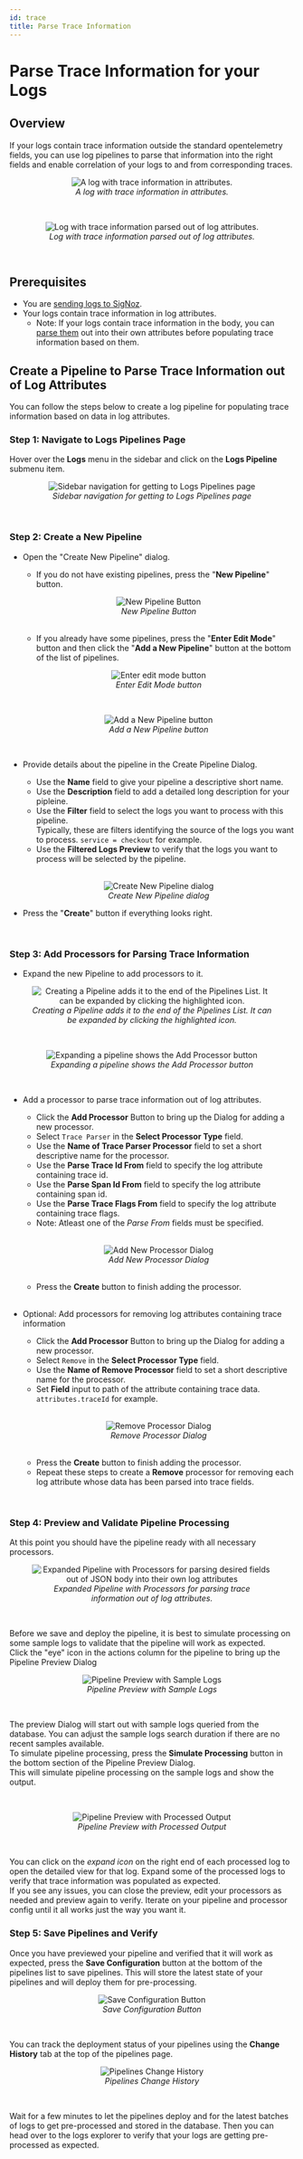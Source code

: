 ```yaml
---
id: trace
title: Parse Trace Information
---
```


# Parse Trace Information for your Logs

## Overview
If your logs contain trace information outside the standard opentelemetry fields, you can use log pipelines to parse that information into the right fields and enable correlation of your logs to and from corresponding traces.  

<figure data-zoomable align="center">
  <img
    src="/img/logs/pipelines/log-before-trace-parsing.png"
    alt="A log with trace information in attributes."
  />
  <figcaption>
    <i>
      A log with trace information in attributes.
    </i>
  </figcaption>
</figure>
<br/>

<figure data-zoomable align="center">
  <img
    src="/img/logs/pipelines/log-after-trace-parsing.png"
    alt="Log with trace information parsed out of log attributes."
  />
  <figcaption>
    <i>
      Log with trace information parsed out of log attributes.
    </i>
  </figcaption>
</figure>
<br/>


 ## Prerequisites
 - You are [sending logs to SigNoz](/docs/userguide/logs).
 - Your logs contain trace information in log attributes.
    - Note: If your logs contain trace information in the body, you can
    [parse them](/docs/logs-pipelines/guides/json) out into their own attributes before populating trace information based on them.

<!-- TODO(Raj): Add link for regex parsing text logs too -->

## Create a Pipeline to Parse Trace Information out of Log Attributes
You can follow the steps below to create a log pipeline for populating trace
information based on data in log attributes.


### Step 1: Navigate to Logs Pipelines Page

Hover over the **Logs** menu in the sidebar and click on the **Logs Pipeline** submenu item.

<figure data-zoomable align="center">
  <img
    src="/img/logs/pipelines/navigate-to-logs-pipelines.png"
    alt="Sidebar navigation for getting to Logs Pipelines page"
  />
  <figcaption>
    <i>
      Sidebar navigation for getting to Logs Pipelines page
    </i>
  </figcaption>
</figure>
<br/>


### Step 2: Create a New Pipeline
- Open the "Create New Pipeline" dialog.
    - If you do not have existing pipelines, press the "**New Pipeline**" button.
    <figure data-zoomable align="center">
      <img
        src="/img/logs/pipelines/empty-state-new-pipeline-button.png"
        alt="New Pipeline Button"
      />
      <figcaption>
        <i>
          New Pipeline Button
        </i>
      </figcaption>
    </figure>
    <br/>

    - If you already have some pipelines, press the "**Enter Edit Mode**" button and then click the "**Add a New Pipeline**" button at the bottom of the list of pipelines.
    <figure data-zoomable align="center">
      <img
        src="/img/logs/pipelines/enter-edit-mode.png"
        alt="Enter edit mode button"
      />
      <figcaption>
        <i>
          Enter Edit Mode button
        </i>
      </figcaption>
    </figure>
    <br/>
    <figure data-zoomable align="center">
      <img
        src="/img/logs/pipelines/add-a-new-pipeline.png"
        alt="Add a New Pipeline button"
      />
      <figcaption>
        <i>
          Add a New Pipeline button
        </i>
      </figcaption>
    </figure>
    <br/>


- Provide details about the pipeline in the Create Pipeline Dialog.
    - Use the **Name** field to give your pipeline a descriptive short name.
    - Use the **Description** field to add a detailed long description for your pipleine.
    - Use the **Filter** field to select the logs you want to process with this pipeline.<br/> Typically, these are filters identifying the source of the logs you want to process. `service = checkout` for example.
    - Use the **Filtered Logs Preview** to verify that the logs you want to process will be selected by the pipeline.
    <br/><br/>
    <figure data-zoomable align="center">
      <img
        src="/img/logs/pipelines/create-new-trace-parsing-pipeline.png"
        alt="Create New Pipeline dialog"
      />
      <figcaption>
        <i>
          Create New Pipeline dialog
        </i>
      </figcaption>
    </figure>

- Press the "**Create**" button if everything looks right.
<br/>

### Step 3: Add Processors for Parsing Trace Information
- Expand the new Pipeline to add processors to it.
<figure data-zoomable align="center">
  <img
    src="/img/logs/pipelines/post-create-trace-parsing-pipeline.png"
    alt="Creating a Pipeline adds it to the end of the Pipelines List. It can be expanded by clicking the highlighted icon."
  />
  <figcaption>
    <i>
      Creating a Pipeline adds it to the end of the Pipelines List. It can be expanded by clicking the highlighted icon.
    </i>
  </figcaption>
</figure>
<br/>
<figure data-zoomable align="center">
  <img
    src="/img/logs/pipelines/expanded-trace-parsing-processor.png"
    alt="Expanding a pipeline shows the Add Processor button"
  />
  <figcaption>
    <i>
      Expanding a pipeline shows the Add Processor button
    </i>
  </figcaption>
</figure>
<br/>

- Add a processor to parse trace information out of log attributes.
  - Click the **Add Processor** Button to bring up the Dialog for adding a new processor.
  - Select `Trace Parser` in the **Select Processor Type** field.
  - Use the **Name of Trace Parser Processor** field to set a short descriptive name for the processor.
  - Use the **Parse Trace Id From** field to specify the log attribute containing trace id.
  - Use the **Parse Span Id From** field to specify the log attribute containing span id.
  - Use the **Parse Trace Flags From** field to specify the log attribute containing trace flags.
  - Note: Atleast one of the *Parse From* fields must be specified.

  <br/>
  <figure data-zoomable align="center">
    <img
      src="/img/logs/pipelines/create-new-trace-parsing-processor.png"
      alt="Add New Processor Dialog"
    />
    <figcaption>
      <i>
        Add New Processor Dialog
      </i>
    </figcaption>
  </figure>
  <br/>

  - Press the **Create** button to finish adding the processor.
  <br/><br/>

- Optional: Add processors for removing log attributes containing trace information  
  - Click the **Add Processor** Button to bring up the Dialog for adding a new processor.
  - Select `Remove` in the **Select Processor Type** field.
  - Use the **Name of Remove Processor** field to set a short descriptive name for the processor.
  - Set **Field** input to path of the attribute containing trace data. `attributes.traceId` for example.

  <br/>
  <figure data-zoomable align="center">
    <img
      src="/img/logs/pipelines/remove-trace-id-processor.png"
      alt="Remove Processor Dialog"
    />
    <figcaption>
      <i>
        Remove Processor Dialog
      </i>
    </figcaption>
  </figure>
  <br/>

  - Press the **Create** button to finish adding the processor.
  - Repeat these steps to create a **Remove** processor for removing each log attribute whose data has been parsed into trace fields.

<br/>

### Step 4: Preview and Validate Pipeline Processing 
At this point you should have the pipeline ready with all necessary processors.
<figure data-zoomable align="center">
  <img
    src="/img/logs/pipelines/trace-parsing-pipeline-expanded.png"
    alt="Expanded Pipeline with Processors for parsing desired fields out of JSON body into their own log attributes"
  />
  <figcaption>
    <i>
      Expanded Pipeline with Processors for parsing trace information out of log attributes.
    </i>
  </figcaption>
</figure>
<br/>

Before we save and deploy the pipeline, it is best to simulate processing on some sample logs to validate that the pipeline will work as expected.  
Click the "eye" icon in the actions column for the pipeline to bring up the Pipeline Preview Dialog

<figure data-zoomable align="center">
  <img
    src="/img/logs/pipelines/pipeline-preview-init.png"
    alt="Pipeline Preview with Sample Logs"
  />
  <figcaption>
    <i>
      Pipeline Preview with Sample Logs
    </i>
  </figcaption>
</figure>
<br/>

The preview Dialog will start out with sample logs queried from the database. You can adjust the sample logs search duration if there are no recent samples available.  
To simulate pipeline processing, press the **Simulate Processing** button in the bottom section of the Pipeline Preview Dialog.  
This will simulate pipeline processing on the sample logs and show the output.  

<br/>
<figure data-zoomable align="center">
  <img
    src="/img/logs/pipelines/pipeline-preview-processed.png"
    alt="Pipeline Preview with Processed Output"
  />
  <figcaption>
    <i>
      Pipeline Preview with Processed Output
    </i>
  </figcaption>
</figure>
<br/>

You can click on the *expand icon* on the right end of each processed log to open the detailed view for that log. Expand some of the processed logs to verify that trace information was populated as expected.  
If you see any issues, you can close the preview, edit your processors as needed and preview again to verify. Iterate on your pipeline and processor config until it all works just the way you want it.
<br/>

### Step 5: Save Pipelines and Verify

Once you have previewed your pipeline and verified that it will work as expected, press the **Save Configuration** button at the bottom of the pipelines list to save pipelines. This will store the latest state of your pipelines and will deploy them for pre-processing.
<figure data-zoomable align="center">
  <img
    src="/img/logs/pipelines/save-trace-parsing-pipeline.png"
    alt="Save Configuration Button"
  />
  <figcaption>
    <i>
      Save Configuration Button
    </i>
  </figcaption>
</figure>
<br/>

You can track the deployment status of your pipelines using the **Change History** tab at the top of the pipelines page.
<figure data-zoomable align="center">
  <img
    src="/img/logs/pipelines/change-history.png"
    alt="Pipelines Change History"
  />
  <figcaption>
    <i>
      Pipelines Change History
    </i>
  </figcaption>
</figure>
<br/>

Wait for a few minutes to let the pipelines deploy and for the latest batches of logs to get pre-processed and stored in the database. Then you can head over to the logs explorer to verify that your logs are getting pre-processed as expected.  